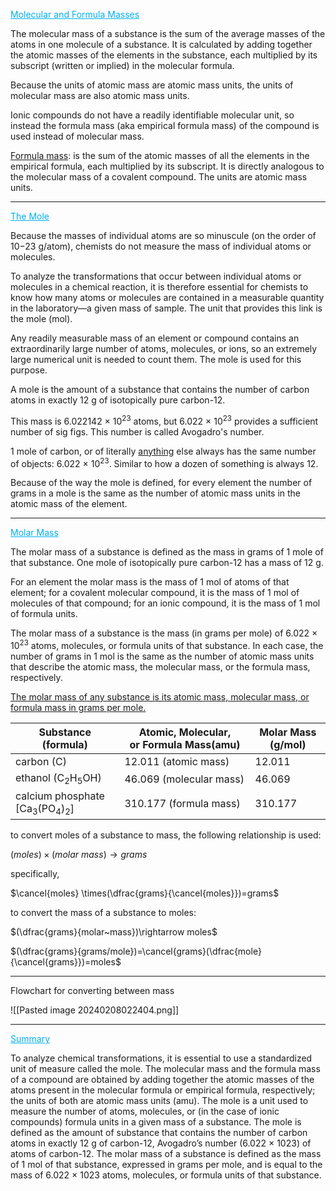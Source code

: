 <span style="color:#00b0f0"><u>Molecular and Formula Masses</u></span> 

The molecular mass of a substance is the sum of the average masses of the atoms in one molecule of a substance. It is calculated by adding together the atomic masses of the elements in the substance, each multiplied by its subscript (written or implied) in the molecular formula.

Because the units of atomic mass are atomic mass units, the units of molecular mass are also atomic mass units.

Ionic compounds do not have a readily identifiable molecular unit, so instead the formula mass (aka empirical formula mass) of the compound is used instead of molecular mass.

<u>Formula mass</u>: is the sum of the atomic masses of all the elements in the empirical formula, each multiplied by its subscript. It is directly analogous to the molecular mass of a covalent compound. The units are atomic mass units.

---

<span style="color:#00b0f0"><u>The Mole</u></span>

Because the masses of individual atoms are so minuscule (on the order of 10−23 g/atom), chemists do not measure the mass of individual atoms or molecules.

To analyze the transformations that occur between individual atoms or molecules in a chemical reaction, it is therefore essential for chemists to know how many atoms or molecules are contained in a measurable quantity in the laboratory—a given mass of sample. The unit that provides this link is the mole (mol).

Any readily measurable mass of an element or compound contains an extraordinarily large number of atoms, molecules, or ions, so an extremely large numerical unit is needed to count them. The mole is used for this purpose.

A mole is the amount of a substance that contains the number of carbon atoms in exactly 12 g of isotopically pure carbon-12.

This mass is 6.022142 $\times$ 10<sup>23</sup> atoms, but 6.022 $\times$ 10<sup>23</sup> provides a sufficient number of sig figs. This number is called Avogadro's number.

1 mole of carbon, or of literally <u>anything</u> else always has the same number of objects: 6.022 $\times$ 10<sup>23</sup>. Similar to how a dozen of something is always 12.

Because of the way the mole is defined, for every element the number of grams in a mole is the same as the number of atomic mass units in the atomic mass of the element.

---
<span style="color:#00b0f0"><u>Molar Mass</u></span> 

The molar mass of a substance is defined as the mass in grams of 1 mole of that substance. One mole of isotopically pure carbon-12 has a mass of 12 g.

For an element the molar mass is the mass of 1 mol of atoms of that element; for a covalent molecular compound, it is the mass of 1 mol of molecules of that compound; for an ionic compound, it is the mass of 1 mol of formula units.

The molar mass of a substance is the mass (in grams per mole) of 6.022 $\times$ 10<sup>23</sup> atoms, molecules, or formula units of that substance. In each case, the number of grams in 1 mol is the same as the number of atomic mass units that describe the atomic mass, the molecular mass, or the formula mass, respectively.

<u>The molar mass of any substance is its atomic mass, molecular mass, or formula mass in grams per mole.</u>

|Substance (formula)|Atomic, Molecular, or Formula Mass(amu)|Molar Mass (g/mol)|
|---|---|---|
|carbon (C)|12.011 (atomic mass)|12.011|
|ethanol (C<sub>2</sub>H<sub>5</sub>OH) |46.069 (molecular mass)|46.069|
|calcium phosphate [Ca<sub>3</sub>(PO<sub>4</sub>)<sub>2</sub>] |310.177 (formula mass)|310.177|
to convert moles of a substance to mass, the following relationship is used:

$(moles)\times(molar~mass)\rightarrow grams$

specifically,

$\cancel{moles} \times(\dfrac{grams}{\cancel{moles}})=grams$

to convert the mass of a substance to moles:

$(\dfrac{grams}{molar~mass})\rightarrow moles$

$(\dfrac{grams}{grams/mole})=\cancel{grams}(\dfrac{mole}{\cancel{grams}})=moles$

---
Flowchart for converting between mass

![[Pasted image 20240208022404.png]]

---

<span style="color:#00b0f0"><u>Summary</u></span> 

To analyze chemical transformations, it is essential to use a standardized unit of measure called the mole. The molecular mass and the formula mass of a compound are obtained by adding together the atomic masses of the atoms present in the molecular formula or empirical formula, respectively; the units of both are atomic mass units (amu). The mole is a unit used to measure the number of atoms, molecules, or (in the case of ionic compounds) formula units in a given mass of a substance. The mole is defined as the amount of substance that contains the number of carbon atoms in exactly 12 g of carbon-12, Avogadro’s number (6.022 × 1023) of atoms of carbon-12. The molar mass of a substance is defined as the mass of 1 mol of that substance, expressed in grams per mole, and is equal to the mass of 6.022 × 1023 atoms, molecules, or formula units of that substance.